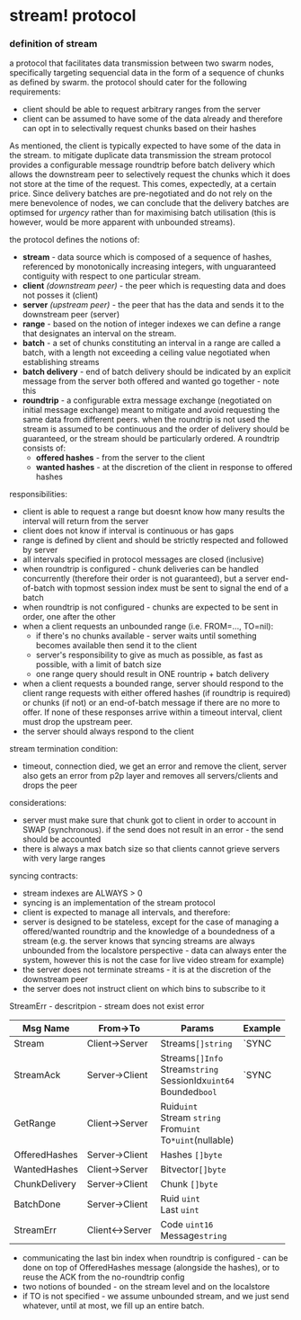 
stream! protocol
======

### definition of stream
a protocol that facilitates data transmission between two swarm nodes, specifically targeting sequencial data in the form of a sequence of chunks as defined by swarm. the protocol should cater for the following requirements: 
* client should be able to request arbitrary ranges from the server
* client can be assumed to have some of the data already and therefore can opt in to selectivally request chunks based on their hashes

As mentioned, the client is typically expected to have some of the data in the stream. to mitigate duplicate data transmission the stream protocol provides a configurable message roundtrip before batch delivery which allows the downstream peer to selectively request the chunks which it does not store at the time of the request.
This comes, expectedly, at a certain price. Since delivery batches are pre-negotiated and do not rely on the mere benevolence of nodes, we can conclude that the delivery batches are optimsed for _urgency_ rather than for maximising batch utilisation (this is however, would be more apparent with unbounded streams).

the protocol defines the notions of:
- **stream** - data source which is composed of a sequence of hashes, referenced by monotonically increasing integers, with unguaranteed contiguity with respect to one particular stream.
- **client** _(downstream peer)_ - the peer which is requesting data and does not posses it (client)
- **server** _(upstream peer)_ - the peer that has the data and sends it to the downstream peer (server)
- **range** - based on the notion of integer indexes we can define a range that designates an interval on the stream.
- **batch** - a set of chunks constituting an interval in a range are called a batch, with a length not exceeding a ceiling value negotiated when establishing streams
- **batch delivery** - end of batch delivery should be indicated by an explicit message from the server
both offered and wanted go together - note this
- **roundtrip** - a configurable extra message exchange (negotiated on initial message exchange) meant to mitigate and avoid requesting the same data from different peers. when the roundtrip is not used the stream is assumed to be continuous and the order of delivery should be guaranteed, or the stream should be particularly ordered. A roundtrip consists of:
    - **offered hashes** - from the server to the client
    - **wanted hashes** - at the discretion of the client in response to offered hashes

responsibilities:
* client is able to request a range but doesnt know how many results the interval will return from the server
* client does not know if interval is continuous or has gaps
* range is defined by client and should be strictly respected and followed by server
* all intervals specified in protocol messages are closed (inclusive)
* when roundtrip is configured - chunk deliveries can be handled concurrently (therefore their order is not guaranteed), but a server end-of-batch with topmost session index must be sent to signal the end of a batch
* when roundtrip is not configured - chunks are expected to be sent in order, one after the other
* when a client requests an unbounded range (i.e. FROM=..., TO=nil):
    * if there's no chunks available - server waits until something becomes available then send it to the client
    * server's responsibility to give as much as possible, as fast as possible, with a limit of batch size
    * one range query should result in ONE rountrip + batch delivery
* when a client requests a bounded range, server should respond to the client range requests with either offered hashes (if roundtrip is required) or chunks (if not) or an end-of-batch message if there are no more to offer. If none of these responses arrive within a timeout interval, client must drop the upstream peer.
* the server should always respond to the client

 
stream termination condition:
 - timeout, connection died, we get an error and remove the client, server also gets an error from p2p layer and removes all servers/clients and drops the peer

considerations:
* server must make sure that chunk got to client in order to account in SWAP (synchronous). if the send does not result in an error - the send should be accounted
* there is always a max batch size so that clients cannot grieve servers with very large ranges

syncing contracts:
 - stream indexes are ALWAYS > 0
 - syncing is an implementation of the stream protocol
 - client is expected to manage all intervals, and therefore:
 - server is designed to be stateless, except for the case of managing a offered/wanted roundtrip and the knowledge of a boundedness of a stream (e.g. the server knows that syncing streams are always unbounded from the localstore perspective - data can always enter the system, however this is not the case for live video stream for example)
 - the server does not terminate streams - it is at the discretion of the downstream peer
 - the server does not instruct client on which bins to subscribe to it

StreamErr - descritpion - stream does not exist error

| Msg Name | From->To | Params   | Example |
| -------- | -------- | -------- | ------- |
| Stream   | Client->Server  | Streams`[]string`  | `SYNC|6, SYNC|5`|
| StreamAck   | Server->Client  | Streams`[]Info` <br>Stream`string`<br>SessionIdx`uint64` <br>Bounded`bool` | `SYNC|6;CUR=1632;bounded, SYNC|7;CUR=18433;bounded` |
| GetRange | Client->Server| Ruid`uint`<br>Stream `string`<br>From`uint`<br>To`*uint`(nullable)|
| OfferedHashes | Server->Client| Hashes `[]byte` |
| WantedHashes | Client->Server | Bitvector`[]byte` |
| ChunkDelivery | Server->Client | Chunk `[]byte` |
| BatchDone | Server->Client| Ruid `uint`<br>Last `uint` |
| StreamErr | Client<->Server |Code `uint16`<br>Message`string`|




* communicating the last bin index when roundtrip is configured - can be done on top of OfferedHashes message (alongside the hashes), or to reuse the ACK from the no-roundtrip config
* two notions of bounded - on the stream level and on the localstore
* if TO is not specified - we assume unbounded stream, and we just send whatever, until at most, we fill up an entire batch.
